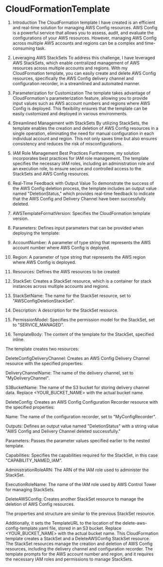 # CloudFormationTemplate

1. Introduction
The CloudFormation template I have created is an efficient and real-time solution for managing AWS Config resources. AWS Config is a powerful service that allows you to assess, audit, and evaluate the configurations of your AWS resources. However, managing AWS Config across multiple AWS accounts and regions can be a complex and time-consuming task.

2. Leveraging AWS StackSets
To address this challenge, I have leveraged AWS StackSets, which enable centralized management of AWS resources across multiple accounts and regions. With my CloudFormation template, you can easily create and delete AWS Config resources, specifically the AWS Config delivery channel and configuration recorder, in a streamlined and automated manner.

3. Parameterization for Customization
The template takes advantage of CloudFormation's parameterization feature, allowing you to provide input values such as AWS account numbers and regions where AWS Config is deployed. This flexibility ensures that the template can be easily customized and deployed in various environments.

4. Streamlined Management with StackSets
By utilizing StackSets, the template enables the creation and deletion of AWS Config resources in a single operation, eliminating the need for manual configuration in each individual account and region. This not only saves time but also ensures consistency and reduces the risk of misconfigurations.

5. IAM Role Management Best Practices
Furthermore, my solution incorporates best practices for IAM role management. The template specifies the necessary IAM roles, including an administration role and an execution role, to ensure secure and controlled access to the StackSets and AWS Config resources.

6. Real-Time Feedback with Output Value
To demonstrate the success of the AWS Config deletion process, the template includes an output value named "DeletionStatus," which provides real-time feedback to indicate that the AWS Config and Delivery Channel have been successfully deleted.


 1. AWSTemplateFormatVersion: Specifies the CloudFormation template version.

 2. Parameters: Defines input parameters that can be provided when deploying the template:

 3. AccountNumber: A parameter of type string that represents the AWS account number where AWS Config is deployed.
 
 4. Region: A parameter of type string that represents the AWS region where AWS Config is deployed.
 
 5. Resources: Defines the AWS resources to be created:

 6. StackSet: Creates a StackSet resource, which is a container for stack instances across multiple accounts and regions.

 7. StackSetName: The name for the StackSet resource, set to "AWSConfigDeletionStackSet".
 
 8. Description: A description for the StackSet resource.
 
 9. PermissionModel: Specifies the permission model for the StackSet, set to "SERVICE_MANAGED".
 
 10. TemplateBody: The content of the template for the StackSet, specified inline.
 
 The template creates two resources:
 
 DeleteConfigDeliveryChannel: Creates an AWS Config Delivery Channel resource with the specified properties:
 
 DeliveryChannelName: The name of the delivery channel, set to "MyDeliveryChannel".
 
 S3BucketName: The name of the S3 bucket for storing delivery channel data. Replace <YOUR_BUCKET_NAME> with the actual bucket name.
 
 DeleteConfig: Creates an AWS Config Configuration Recorder resource with the specified properties:
 
 Name: The name of the configuration recorder, set to "MyConfigRecorder".
 
 Outputs: Defines an output value named "DeletionStatus" with a string value "AWS Config and Delivery Channel deleted successfully."
 
 Parameters: Passes the parameter values specified earlier to the nested template.
 
 Capabilities: Specifies the capabilities required for the StackSet, in this case "CAPABILITY_NAMED_IAM".
 
 AdministrationRoleARN: The ARN of the IAM role used to administer the StackSet.
 
 ExecutionRoleName: The name of the IAM role used by AWS Control Tower for managing StackSets.
 
 DeleteAWSConfig: Creates another StackSet resource to manage the deletion of AWS Config resources.

 The properties and structure are similar to the previous StackSet resource.
 
 Additionally, it sets the TemplateURL to the location of the delete-aws-config-template.yaml file, stored in an S3 bucket. Replace <YOUR_BUCKET_NAME> with the actual bucket name.
 This CloudFormation template creates a StackSet and a DeleteAWSConfig StackSet resource. The StackSet resources manage the creation and deletion of AWS Config resources,   including the delivery channel and configuration recorder. The template prompts for the AWS account number and region, and it requires the necessary IAM roles and permissions to manage StackSets.

